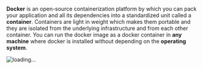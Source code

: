 **Docker** is an open-source containerization platform by which you can pack your application and all its dependencies into a standardized unit called a **container**. Containers are light in weight which makes them portable and they are isolated from the underlying infrastructure and from each other container. You can run the docker image as a docker container in **any machine** where docker is installed without depending on the **operating system**.


![loading...](../images/docker_img/docker.avif)